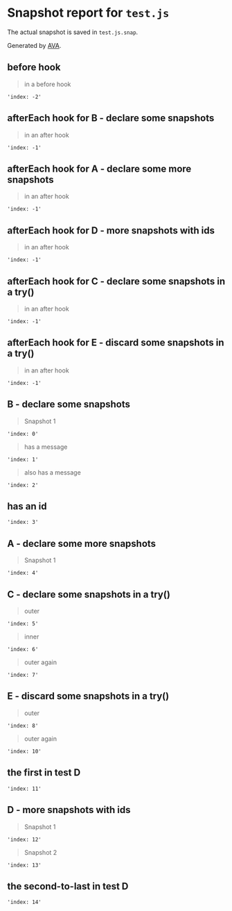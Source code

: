 # Snapshot report for `test.js`

The actual snapshot is saved in `test.js.snap`.

Generated by [AVA](https://avajs.dev).

## before hook

> in a before hook

    'index: -2'

## afterEach hook for B - declare some snapshots

> in an after hook

    'index: -1'

## afterEach hook for A - declare some more snapshots

> in an after hook

    'index: -1'

## afterEach hook for D - more snapshots with ids

> in an after hook

    'index: -1'

## afterEach hook for C - declare some snapshots in a try()

> in an after hook

    'index: -1'

## afterEach hook for E - discard some snapshots in a try()

> in an after hook

    'index: -1'

## B - declare some snapshots

> Snapshot 1

    'index: 0'

> has a message

    'index: 1'

> also has a message

    'index: 2'

## has an id

    'index: 3'

## A - declare some more snapshots

> Snapshot 1

    'index: 4'

## C - declare some snapshots in a try()

> outer

    'index: 5'

> inner

    'index: 6'

> outer again

    'index: 7'

## E - discard some snapshots in a try()

> outer

    'index: 8'

> outer again

    'index: 10'

## the first in test D

    'index: 11'

## D - more snapshots with ids

> Snapshot 1

    'index: 12'

> Snapshot 2

    'index: 13'

## the second-to-last in test D

    'index: 14'
